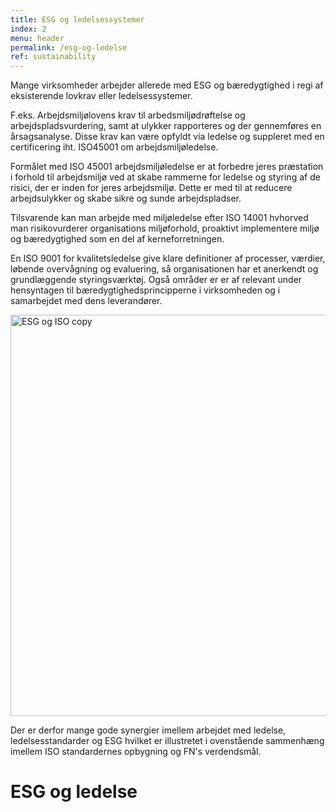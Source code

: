 ```yaml
---
title: ESG og ledelsessystemer
index: 2
menu: header
permalink: /esg-og-ledelse
ref: sustainability
---
```


Mange virksomheder arbejder allerede med ESG og bæredygtighed i regi af eksisterende lovkrav eller ledelsessystemer. 

F.eks. Arbejdsmiljølovens krav til arbedsmiljødrøftelse og arbejdspladsvurdering, samt at ulykker rapporteres og der gennemføres en årsagsanalyse. Disse krav kan være opfyldt via ledelse og suppleret med en certificering iht. ISO45001 om arbejdsmiljøledelse. 

Formålet med ISO 45001 arbejdsmiljøledelse er at forbedre jeres præstation i forhold til arbejdsmiljø ved at skabe rammerne for ledelse og styring af de risici, der er inden for jeres arbejdsmiljø. Dette er med til at reducere arbejdsulykker og skabe sikre og sunde arbejdspladser.

Tilsvarende kan man arbejde med miljøledelse efter ISO 14001 hvhorved man risikovurderer organisations miljøforhold, proaktivt implementere miljø og bæredygtighed som en del af kerneforretningen.

En ISO 9001 for kvalitetsledelse give klare definitioner af processer, værdier, løbende overvågning og evaluering, så organisationen har et anerkendt og grundlæggende styringsværktøj. Også områder er er af relevant under hensyntagen til bæredygtighedsprincipperne i virksomheden og i samarbejdet med dens leverandører. 

<img width="642" alt="ESG og ISO copy" src="https://user-images.githubusercontent.com/75361000/139695440-e6983f3d-dd04-430d-b6f9-1892c0cd7eda.png">

Der er derfor mange gode synergier imellem arbejdet med ledelse, ledelsesstandarder og ESG hvilket er illustretet i ovenstående sammenhæng imellem ISO standardernes opbygning og FN's verdendsmål. 

# ESG og ledelse
